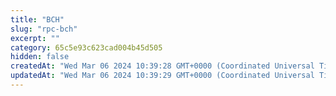 ```yaml
---
title: "BCH"
slug: "rpc-bch"
excerpt: ""
category: 65c5e93c623cad004b45d505
hidden: false
createdAt: "Wed Mar 06 2024 10:39:28 GMT+0000 (Coordinated Universal Time)"
updatedAt: "Wed Mar 06 2024 10:39:29 GMT+0000 (Coordinated Universal Time)"
---
```


